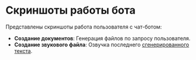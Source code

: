 # Скриншоты работы бота

Представлены скриншоты работа пользователя с чат-ботом:
- **Создание документов**: Генерация файлов по запросу пользователя.
- **Создание звукового файла**: Озвучка последнего [сгенерированного текста](./sound/example.ogg).
